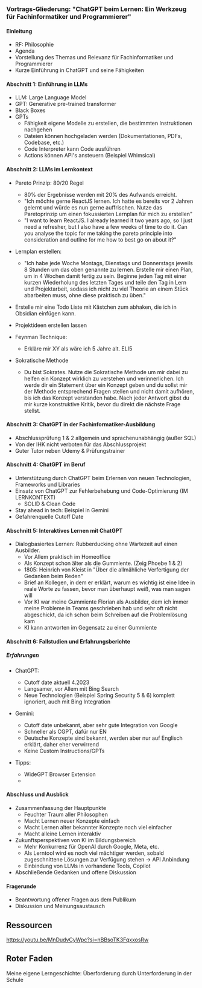 ### Vortrags-Gliederung: "ChatGPT beim Lernen: Ein Werkzeug für Fachinformatiker und Programmierer"

#### Einleitung

- RF: Philosophie
- Agenda
- Vorstellung des Themas und Relevanz für Fachinformatiker und Programmierer
- Kurze Einführung in ChatGPT und seine Fähigkeiten

#### Abschnitt 1: Einführung in LLMs

- LLM: Large Language Model
- GPT: Generative pre-trained transformer
- Black Boxes
- GPTs
	- Fähigkeit eigene Modelle zu erstellen, die bestimmten Instruktionen nachgehen
	- Dateien können hochgeladen werden (Dokumentationen, PDFs, Codebase, etc.)
	- Code Interpreter kann Code ausführen
	- Actions können API's ansteuern (Beispiel Whimsical)

#### Abschnitt 2: LLMs im Lernkontext

- Pareto Prinzip: 80/20 Regel
	- 80% der Ergebnisse werden mit 20% des Aufwands erreicht.
	- "Ich möchte gerne ReactJS lernen. Ich hatte es bereits vor 2 Jahren gelernt und würde es nun gerne auffrischen. Nutze das Paretoprinzip um einen fokussierten Lernplan für mich zu erstellen"
	- "I want to learn ReactJS. I already learned it two years ago, so I just need a refresher, but I also have a few weeks of time to do it. Can you analyse the topic for me taking the pareto principle into consideration and outline for me how to best go on about it?"

- Lernplan erstellen: 
	- "Ich habe jede Woche Montags, Dienstags und Donnerstags jeweils 8 Stunden um das oben genannte zu lernen. Erstelle mir einen Plan, um in 4 Wochen damit fertig zu sein. Beginne jeden Tag mit einer kurzen Wiederholung des letzten Tages und teile den Tag in Lern und Projektarbeit, sodass ich nicht zu viel Theorie an einem Stück abarbeiten muss, ohne diese praktisch zu üben."
- Erstelle mir eine Todo Liste mit Kästchen zum abhaken, die ich in Obsidian einfügen kann.
- Projektideen erstellen lassen
- Feynman Technique:
	- Erkläre mir XY als wäre ich 5 Jahre alt. ELI5
- Sokratische Methode
	- Du bist Sokrates. Nutze die Sokratische Methode um mir dabei zu helfen ein Konzept wirklich zu verstehen und verinnerlichen. Ich werde dir ein Statement über ein Konzept geben und du sollst mir der Methode entsprechend Fragen stellen und nicht damit aufhören, bis ich das Konzept verstanden habe. Nach jeder Antwort gibst du mir kurze konstruktive Kritik, bevor du direkt die nächste Frage stellst.

#### Abschnitt 3: ChatGPT in der Fachinformatiker-Ausbildung

- Abschlussprüfung 1 & 2 allgemein und sprachenunabhängig (außer SQL)
- Von der IHK nicht verboten für das Abschlussprojekt
- Guter Tutor neben Udemy & Prüfungstrainer

#### Abschnitt 4: ChatGPT im Beruf

- Unterstützung durch ChatGPT beim Erlernen von neuen Technologien, Frameworks und Libraries
- Einsatz von ChatGPT zur Fehlerbehebung und Code-Optimierung (IM LERNKONTEXT)
	- SOLID & Clean Code
- Stay ahead in tech: Beispiel in Gemini
- Gefahrenquelle Cutoff Date

#### Abschnitt 5: Interaktives Lernen mit ChatGPT

- Dialogbasiertes Lernen: Rubberducking ohne Wartezeit auf einen Ausbilder. 
	- Vor Allem praktisch im Homeoffice
	- Als Konzept schon älter als die Gummiente. (Zeig Phoebe 1 & 2)
	- 1805: Heinrich von Kleist in "Über die allmähliche Verfertigung der Gedanken beim Reden"
	- Brief an Kollegen, in dem er erklärt, warum es wichtig ist eine Idee in reale Worte zu fassen, bevor man überhaupt weiß, was man sagen will
	- Vor KI war meine Gummiente Florian als Ausbilder, dem ich immer meine Probleme in Teams geschrieben hab und sehr oft nicht abgeschickt, da ich schon beim Schreiben auf die Problemlösung kam
	- KI kann antworten im Gegensatz zu einer Gummiente

#### Abschnitt 6: Fallstudien und Erfahrungsberichte

##### Erfahrungen
- ChatGPT: 
	- Cutoff date aktuell 4.2023
	- Langsamer, vor Allem mit Bing Search
	- Neue Technologien (Beispiel Spring Security 5 & 6) komplett ignoriert, auch mit Bing Integration

- Gemini: 

	- Cutoff date unbekannt, aber sehr gute Integration von Google
	- Schneller als CGPT, dafür nur EN
	- Deutsche Konzepte sind bekannt, werden aber nur auf Englisch erklärt, daher eher verwirrend
	- Keine Custom Instructions/GPTs

- Tipps: 
	- WideGPT Browser Extension
	- 


#### Abschluss und Ausblick

- Zusammenfassung der Hauptpunkte
	- Feuchter Traum aller Philosophen
	- Macht Lernen neuer Konzepte einfach
	- Macht Lernen alter bekannter Konzepte noch viel einfacher
	- Macht alleine Lernen interaktiv
- Zukunftsperspektiven von KI im Bildungsbereich
	- Mehr Konkurrenz für OpenAI durch Google, Meta, etc.
	- Als Lerntool wird es noch viel mächtiger werden, sobald zugeschnittene Lösungen zur Verfügung stehen -> API Anbindung
	- Einbindung von LLMs in vorhandene Tools, Copilot
- Abschließende Gedanken und offene Diskussion

#### Fragerunde

- Beantwortung offener Fragen aus dem Publikum
- Diskussion und Meinungsaustausch


## Ressourcen

https://youtu.be/MnDudvCyWpc?si=nBBsoTK3FqxxosRw


## Roter Faden

Meine eigene Lerngeschichte: Überforderung durch Unterforderung in der Schule